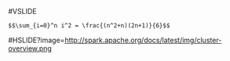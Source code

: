 #VSLIDE

`$$\sum_{i=0}^n i^2 = \frac{(n^2+n)(2n+1)}{6}$$`

#HSLIDE?image=http://spark.apache.org/docs/latest/img/cluster-overview.png